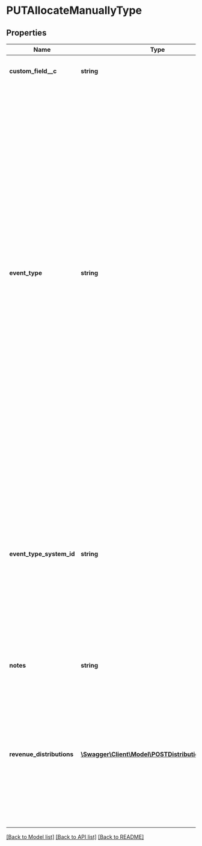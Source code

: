 # PUTAllocateManuallyType

## Properties
Name | Type | Description | Notes
------------ | ------------- | ------------- | -------------
**custom_field__c** | **string** | Any custom fields defined for this object. | [optional] 
**event_type** | **string** | Label of the revenue event type. Revenue event type labels can be duplicated. You can configure your revenue event type labels by navigating to **Settings &gt; Z-Finance Settings &gt; Configure Revenue Event Types** in the Zuora UI. The default revenue event types are: * Invoice Posted * Invoice Item Adjustment Created * Invoice Canceled * Invoice Item Adjustment Canceled * Revenue Distributed  You can create revenue event types from **Finance Settings &gt; Revenue Event Types**. | [optional] 
**event_type_system_id** | **string** | System ID of the revenue event type. Each eventType has a unique system ID. You can configure your revenue event type system IDs by navigating to **Settings &gt; Z-Finance Settings &gt; Configure Revenue Event Types** in the Zuora UI.  Cannot be duplicated. | [optional] 
**notes** | **string** | Additional information about this record. | [optional] 
**revenue_distributions** | [**\Swagger\Client\Model\POSTDistributionItemType[]**](POSTDistributionItemType.md) | An array of revenue distributions. Represents how you want to distribute revenue for this revenue schedule. You can distribute revenue into a maximum of 250 accounting periods with one revenue schedule. | [optional] 

[[Back to Model list]](../README.md#documentation-for-models) [[Back to API list]](../README.md#documentation-for-api-endpoints) [[Back to README]](../README.md)


